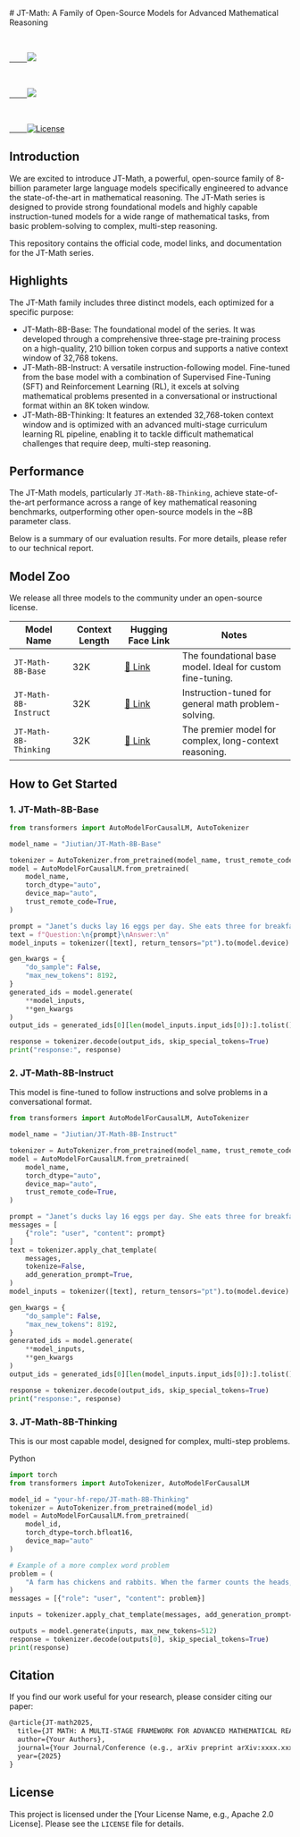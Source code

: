 \# JT-Math: A Family of Open-Source Models for Advanced Mathematical Reasoning 

    <a href="#" target="_blank">

        <img src="https://img.shields.io/badge/Paper-ArXiv-red">

  </a>

    <a href="https://huggingface.co/JT-LM/JT-Coder-8B-Instruct" target="_blank">

        <img src="https://img.shields.io/badge/%F0%9F%A4%97%20Hugging%20Face-Models-blue">

  </a>

    <a href="./LICENSE" target="_blank">

        <img alt="License" src="https://img.shields.io/badge/License-Apache%202.0-yellow.svg">

  </a>

</p>



## Introduction

We are excited to introduce JT-Math, a powerful, open-source family of 8-billion parameter large language models specifically engineered to advance the state-of-the-art in mathematical reasoning. The JT-Math series is designed to provide strong foundational models and highly capable instruction-tuned models for a wide range of mathematical tasks, from basic problem-solving to complex, multi-step reasoning.

This repository contains the official code, model links, and documentation for the JT-Math series.



## Highlights

The JT-Math family includes three distinct models, each optimized for a specific purpose:

- JT-Math-8B-Base: The foundational model of the series. It was developed through a comprehensive three-stage pre-training process on a high-quality, 210 billion token corpus and supports a native context window of 32,768 tokens.
- JT-Math-8B-Instruct: A versatile instruction-following model. Fine-tuned from the base model with a combination of Supervised Fine-Tuning (SFT) and Reinforcement Learning (RL), it excels at solving mathematical problems presented in a conversational or instructional format within an 8K token window.
- JT-Math-8B-Thinking:  It features an extended 32,768-token context window and is optimized with an advanced multi-stage curriculum learning RL pipeline, enabling it to tackle difficult mathematical challenges that require deep, multi-step reasoning.



## Performance

The JT-Math models, particularly `JT-Math-8B-Thinking`, achieve state-of-the-art performance across a range of key mathematical reasoning benchmarks, outperforming other open-source models in the ~8B parameter class.

Below is a summary of our evaluation results. For more details, please refer to our technical report.





## Model Zoo

We release all three models to the community under an open-source license.

| Model Name            | Context Length | Hugging Face Link                                          | Notes                                                      |
| --------------------- | -------------- | ---------------------------------------------------------- | ---------------------------------------------------------- |
| `JT-Math-8B-Base`     | 32K            | [🤗 Link](https://huggingface.co/JT-LM/JT-Math-8B-Base)     | The foundational base model. Ideal for custom fine-tuning. |
| `JT-Math-8B-Instruct` | 32K            | [🤗 Link](https://huggingface.co/JT-LM/JT-Math-8B-Instruct) | Instruction-tuned for general math problem-solving.        |
| `JT-Math-8B-Thinking` | 32K            | [🤗 Link](https://huggingface.co/JT-LM/JT-Math-8B-Thinking) | The premier model for complex, long-context reasoning.     |



## How to Get Started

### 1. JT-Math-8B-Base

```python
from transformers import AutoModelForCausalLM, AutoTokenizer

model_name = "Jiutian/JT-Math-8B-Base"

tokenizer = AutoTokenizer.from_pretrained(model_name, trust_remote_code=True)
model = AutoModelForCausalLM.from_pretrained(
    model_name,
    torch_dtype="auto",
    device_map="auto",
    trust_remote_code=True,
)

prompt = "Janet’s ducks lay 16 eggs per day. She eats three for breakfast every morning and bakes muffins for her friends every day with four. She sells the remainder at the farmers' market daily for $2 per fresh duck egg. How much in dollars does she make every day at the farmers' market?"
text = f"Question:\n{prompt}\nAnswer:\n"
model_inputs = tokenizer([text], return_tensors="pt").to(model.device)

gen_kwargs = {
    "do_sample": False,
    "max_new_tokens": 8192,
}
generated_ids = model.generate(
    **model_inputs,
    **gen_kwargs
)
output_ids = generated_ids[0][len(model_inputs.input_ids[0]):].tolist()

response = tokenizer.decode(output_ids, skip_special_tokens=True)
print("response:", response)
```



### 2. JT-Math-8B-Instruct

This model is fine-tuned to follow instructions and solve problems in a conversational format.

```python
from transformers import AutoModelForCausalLM, AutoTokenizer

model_name = "Jiutian/JT-Math-8B-Instruct"

tokenizer = AutoTokenizer.from_pretrained(model_name, trust_remote_code=True)
model = AutoModelForCausalLM.from_pretrained(
    model_name,
    torch_dtype="auto",
    device_map="auto",
    trust_remote_code=True,
)

prompt = "Janet’s ducks lay 16 eggs per day. She eats three for breakfast every morning and bakes muffins for her friends every day with four. She sells the remainder at the farmers' market daily for $2 per fresh duck egg. How much in dollars does she make every day at the farmers' market?"
messages = [
    {"role": "user", "content": prompt}
]
text = tokenizer.apply_chat_template(
    messages,
    tokenize=False,
    add_generation_prompt=True,
)
model_inputs = tokenizer([text], return_tensors="pt").to(model.device)

gen_kwargs = {
    "do_sample": False,
    "max_new_tokens": 8192,
}
generated_ids = model.generate(
    **model_inputs,
    **gen_kwargs
)
output_ids = generated_ids[0][len(model_inputs.input_ids[0]):].tolist()

response = tokenizer.decode(output_ids, skip_special_tokens=True)
print("response:", response)
```



### 3. JT-Math-8B-Thinking

This is our most capable model, designed for complex, multi-step problems.

Python

```python
import torch
from transformers import AutoTokenizer, AutoModelForCausalLM

model_id = "your-hf-repo/JT-math-8B-Thinking"
tokenizer = AutoTokenizer.from_pretrained(model_id)
model = AutoModelForCausalLM.from_pretrained(
    model_id,
    torch_dtype=torch.bfloat16,
    device_map="auto"
)

# Example of a more complex word problem
problem = (
    "A farm has chickens and rabbits. When the farmer counts the heads, he gets a total of 50. ""When he counts the legs, he gets a total of 140. How many chickens and how many rabbits are on the farm? ""Show your work step-by-step."
)
messages = [{"role": "user", "content": problem}]

inputs = tokenizer.apply_chat_template(messages, add_generation_prompt=True, return_tensors="pt").to(model.device)

outputs = model.generate(inputs, max_new_tokens=512)
response = tokenizer.decode(outputs[0], skip_special_tokens=True)
print(response)
```



## Citation



If you find our work useful for your research, please consider citing our paper:

```latex
@article{JT-math2025,
  title={JT MATH: A MULTI-STAGE FRAMEWORK FOR ADVANCED MATHEMATICAL REASONING IN LARGE LANGUAGE MODELS},
  author={Your Authors},
  journal={Your Journal/Conference (e.g., arXiv preprint arXiv:xxxx.xxxxx)},
  year={2025}
}
```



## License

This project is licensed under the [Your License Name, e.g., Apache 2.0 License]. Please see the `LICENSE` file for details.
